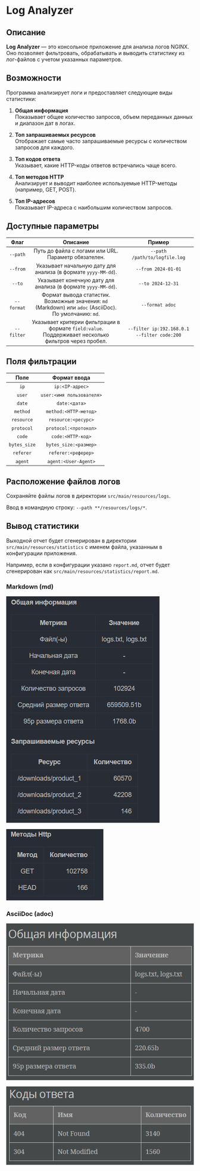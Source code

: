 # Log Analyzer

## Описание

**Log Analyzer** — это консольное приложение для анализа логов NGINX. Оно позволяет фильтровать, обрабатывать и выводить
статистику из лог-файлов с учетом указанных параметров.

## Возможности

Программа анализирует логи и предоставляет следующие виды статистики:

1. **Общая информация**  
   Показывает общее количество запросов, объем переданных данных и диапазон дат в логах.

2. **Топ запрашиваемых ресурсов**  
   Отображает самые часто запрашиваемые ресурсы с количеством запросов для каждого.

3. **Топ кодов ответа**  
   Указывает, какие HTTP-коды ответов встречались чаще всего.

4. **Топ методов HTTP**  
   Анализирует и выводит наиболее используемые HTTP-методы (например, GET, POST).

5. **Топ IP-адресов**  
   Показывает IP-адреса с наибольшим количеством запросов.

## Доступные параметры

|    Флаг    |                                               	Описание	                                                |                    Пример                     |
|:----------:|:-------------------------------------------------------------------------------------------------------:|:---------------------------------------------:|
|  `--path`  |                          	Путь до файла с логами или URL. Параметр обязателен.                          |        	`--path /path/to/logfile.log`         |
|  `--from`  |                     Указывает начальную дату для анализа (в формате `yyyy-MM-dd`).                      |              `--from 2024-01-01`              |
|   `--to`   |                      Указывает конечную дату для анализа (в формате `yyyy-MM-dd`).                      |               `--to 2024-12-31`               |
| `--format` | Формат вывода статистик. Возможные значения: `md` (Markdown) или `adoc` (AsciiDoc). По умолчанию: `md`. |                `--format adoc`                |
| `--filter` |  Указывает критерии фильтрации в формате `field:value`. Поддерживает несколько фильтров через пробел.   | `--filter ip:192.168.0.1` `--filter code:200` |

## Поля фильтрации

|     Поле      |       	Формат ввода        |
|:-------------:|:--------------------------:|
|     `ip`	     |      `ip:<IP-адрес>`       |
|    `user`     | 	`user:<имя пользователя>` |
|    `date`	    |       `date:<дата>`        |
|   `method`    |   	`method:<HTTP-метод>`   |
|  `resource`   |    	`resource:<ресурс>`    |
|  `protocol`   |   	`protocol:<протокол>`   |
|    `code`	    |     `code:<HTTP-код>`      |
| `bytes_size`	 |   `bytes_size:<размер>`    |
|   `referer`   |    	`referer:<реферер>`    |
|   `agent`	    |    `agent:<User-Agent>`    |

## Расположение файлов логов

Сохраняйте файлы логов в директории `src/main/resources/logs`. 

Ввод в командную строку: `--path **/resources/logs/*`.

## Вывод статистики

Выходной отчет будет сгенерирован в директории `src/main/resources/statistics` с именем файла, указанным в конфигурации приложения. 

Например, если в конфигурации указано `report.md`, отчет будет сгенерирован как `src/main/resources/statistics/report.md`.

### Markdown (md)

![img_2.png](img_2.png)

![img_3.png](img_3.png)

### AsciiDoc (adoc)

![img.png](img.png)

![img_1.png](img_1.png)

